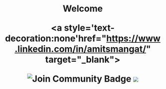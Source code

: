<h1 align="center">Welcome
<!-- <hr> -->
<div align="center">

<a style='text-decoration:none'href="https://www.linkedin.com/in/amitsmangat/" target="_blank">
  
<img src="https://img.shields.io/badge/-Amit%20Mangat-blue?style=flat-square&logo=Linkedin&logoColor=white&link=https://www.linkedin.com/in/amitsmangat/" alt="Join Community Badge"/>
  
</a>

 <img src='https://img.shields.io/github/followers/u4ik?label=Follow&style=social'>
<!-- <img src="https://img.shields.io/static/v1?label=&labelColor=505050&message=arbeitnow&color=%230076D6&style=flat&logo=google-chrome&logoColor=%230076D6" alt="website"/></a> -->
<!-- <img src="http://hits.dwyl.com/abhisheknaiidu/awesome-github-profile-readme.svg" alt="Hits Badge"/> -->
<!-- <img src="https://img.shields.io/static/v1?label=%F0%9F%8C%9F&message=If%20Useful&style=style=flat&color=BC4E99" alt="Star Badge"/> -->
<!-- <a href="https://discord.gg/XTW52Kt"><img src="https://img.shields.io/discord/733027681184251937.svg?style=flat&label=Join%20Community&color=7289DA" alt="Join Community Badge"/></a> -->
<!-- <a href="https://twitter.com/abhisheknaiidu" ><img src="https://img.shields.io/twitter/follow/abhisheknaiidu.svg?style=social" /> </a> -->




